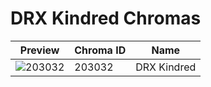 # DRX Kindred Chromas

| Preview | Chroma ID | Name |
|---------|-----------|------|
| ![203032](https://raw.communitydragon.org/latest/plugins/rcp-be-lol-game-data/global/default/v1/champion-chroma-images/203/203032.png) | 203032 | DRX Kindred |